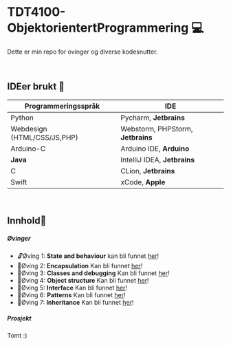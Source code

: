 # TDT4100-ObjektorientertProgrammering :computer:

Dette er min repo for ovinger og diverse kodesnutter.

<br>

## IDEer brukt :memo:
Programmeringsspråk | IDE
------------ | -------------
Python | Pycharm, **Jetbrains**
Webdesign (HTML/CSS/JS,PHP)| Webstorm, PHPStorm, **Jetbrains**
Arduino-C | Arduino IDE, **Arduino**
**Java** | IntelliJ IDEA, **Jetbrains**
C | CLion, **Jetbrains**
Swift | xCode, **Apple**

<br>

## Innhold:notebook_with_decorative_cover:

##### Øvinger  
- :unlock:Øving 1: **State and behaviour** kan bli funnet [her](https://github.com/anderszk/TDT4100-ObjektorientertProgrammering/tree/main/Oving1)!<br>
- :closed_lock_with_key:Øving 2: **Encapsulation** Kan bli funnet [her]()!<br>
- :closed_lock_with_key:Øving 3: **Classes and debugging** Kan bli funnet [her]()!<br>
- :closed_lock_with_key:Øving 4: **Object structure** Kan bli funnet [her]()!<br>
- :closed_lock_with_key:Øving 5: **Interface** Kan bli funnet [her]()!<br>
- :closed_lock_with_key:Øving 6: **Patterns** Kan bli funnet [her]()!<br>
- :closed_lock_with_key:Øving 7: **Inheritance** Kan bli funnet [her]()!<br>

##### Prosjekt
Tomt :)


